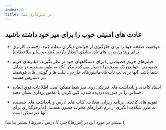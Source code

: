 ```yaml
---
index: 4
title: در میزکاری شما
---
```

## عادت های امنیتی خوب را برای میز خود داشته باشید

- موقعیت صفحه خود را برای جلوگیری از خواندن دیگران تنظیم کنید. (حساب کاربری برای ویندوز، درب های باز، مناطق انتظار بازدید کننده و سایر ملاحظات).

- فیلترهای حریم خصوصی را برای دستگاههای خود در نظر بگیرید. فیلترهای حریم خصوصی، خواندن یک صفحه را دشوار می کنند مگر آنکه به طور مستقیم در مقابل شما باشد. آنها برای لپ تاپ ها، مانیتورهای خارجی، تبلت ها و گوشی های هوشمند در دسترس هستند.

- اسناد کاغذی و یادداشت های فیزیکی روی میز شما ممکن است اطلاعات فوق العاده حساس را در صورت دزدیده شدن، کپی کردن یا عکس برداری نشان دهند.

* تقویم های کاغذی، برنامه ریزان، مجلات، کتاب های آدرس و یادداشت های چسبنده به طرز شگفت انگیزی از نرم افزارهای مخرب مصون هستند، اما رمزگذاری برای آنها غیرممکن است.

(بیشتر در مورد این در [مرزها](چتر: // درس / مرزها) بیشتر بدانید.)